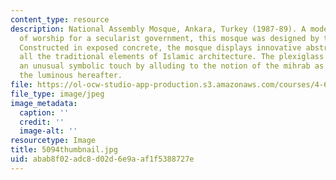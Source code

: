 ```yaml
---
content_type: resource
description: National Assembly Mosque, Ankara, Turkey (1987-89). A modernist place
  of worship for a secularist government, this mosque was designed by the Cinici group.
  Constructed in exposed concrete, the mosque displays innovative abstractions of
  all the traditional elements of Islamic architecture. The plexiglass mihrab adds
  an unusual symbolic touch by alluding to the notion of the mihrab as the gate to
  the luminous hereafter.
file: https://ol-ocw-studio-app-production.s3.amazonaws.com/courses/4-614-religious-architecture-and-islamic-cultures-fall-2002/abab8f02adc8d02d6e9aaf1f5388727e_5094thumbnail.jpg
file_type: image/jpeg
image_metadata:
  caption: ''
  credit: ''
  image-alt: ''
resourcetype: Image
title: 5094thumbnail.jpg
uid: abab8f02-adc8-d02d-6e9a-af1f5388727e
---
```

